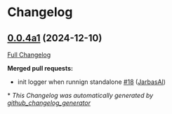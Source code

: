 # Changelog

## [0.0.4a1](https://github.com/OpenVoiceOS/ovos-audio-transformer-plugin-ggwave/tree/0.0.4a1) (2024-12-10)

[Full Changelog](https://github.com/OpenVoiceOS/ovos-audio-transformer-plugin-ggwave/compare/0.0.3...0.0.4a1)

**Merged pull requests:**

- init logger when runnign standalone [\#18](https://github.com/OpenVoiceOS/ovos-audio-transformer-plugin-ggwave/pull/18) ([JarbasAl](https://github.com/JarbasAl))



\* *This Changelog was automatically generated by [github_changelog_generator](https://github.com/github-changelog-generator/github-changelog-generator)*
